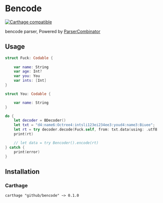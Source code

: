 # Bencode

[![Carthage compatible](https://img.shields.io/badge/Carthage-compatible-4BC51D.svg?style=flat)](https://github.com/Carthage/Carthage)

bencode parser, Powered by [ParserCombinator](https://github.com/octree/ParserCombinator)





## Usage



```swift
struct Fuck: Codable {
    
    var name: String
    var age: Int?
    var you: You
    var ints: [Int]
}

struct You: Codable {

    var name: String
}

do {
    let decoder = BDecoder()
    let txt = "d4:name6:Octree4:intsli123ei234ee3:youd4:name3:Biuee";
    let rt = try decoder.decode(Fuck.self, from: txt.data(using: .utf8)!)
    print(rt)

    // let data = try Bencoder().encode(rt)
} catch {
    print(error)
}
```





## Installation



### Carthage



```shell
carthage "github/bencode" ~> 0.1.0
```




